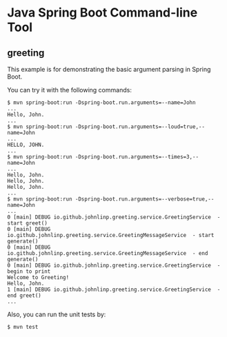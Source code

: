 # Java Spring Boot Command-line Tool


## greeting

This example is for demonstrating the basic argument parsing in Spring Boot.

You can try it with the following commands:

```
$ mvn spring-boot:run -Dspring-boot.run.arguments=--name=John
...
Hello, John.
...
$ mvn spring-boot:run -Dspring-boot.run.arguments=--loud=true,--name=John
...
HELLO, JOHN.
...
$ mvn spring-boot:run -Dspring-boot.run.arguments=--times=3,--name=John
...
Hello, John.
Hello, John.
Hello, John.
...
$ mvn spring-boot:run -Dspring-boot.run.arguments=--verbose=true,--name=John
...
0 [main] DEBUG io.github.johnlinp.greeting.service.GreetingService  - start greet()
0 [main] DEBUG io.github.johnlinp.greeting.service.GreetingMessageService  - start generate()
0 [main] DEBUG io.github.johnlinp.greeting.service.GreetingMessageService  - end generate()
0 [main] DEBUG io.github.johnlinp.greeting.service.GreetingService  - begin to print
Welcome to Greeting!
Hello, John.
1 [main] DEBUG io.github.johnlinp.greeting.service.GreetingService  - end greet()
...
```

Also, you can run the unit tests by:

```
$ mvn test
```
